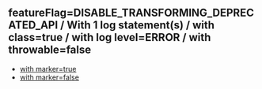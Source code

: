 ## featureFlag=DISABLE_TRANSFORMING_DEPRECATED_API / With 1 log statement(s) / with class=true / with log level=ERROR / with throwable=false

* [with marker=true](marker-true/index.md)
* [with marker=false](marker-false/index.md)


